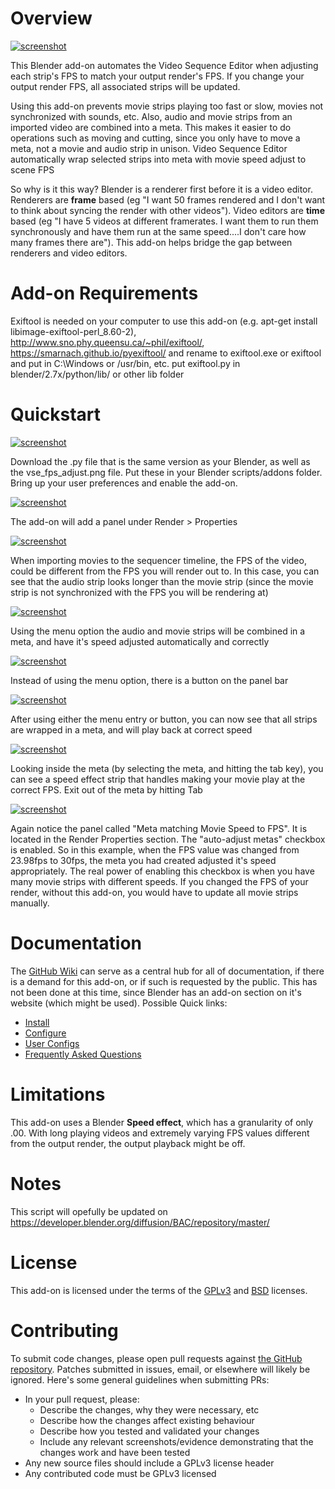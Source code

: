 # Overview
[![screenshot](https://github.com/escapecode/Blender-VSE_FPS_adjust/blob/master/screenshots/00.jpg)](https://raw.github.com/wiki/escapecode/Blender-VSE_FPS_adjust/blob/master/screenshots/00.jpg)

This Blender add-on automates  the Video Sequence Editor when adjusting each strip's FPS to match your output render's FPS.  If you change your output render FPS, all associated strips will be updated.

Using this add-on prevents movie strips playing too fast or slow, movies not synchronized with sounds, etc.  Also, audio and movie strips from an imported video are combined into a meta.  This makes it easier to do operations such as moving and cutting, since you only have to move a meta, not a movie and audio strip in unison.
 Video Sequence Editor automatically wrap selected strips into meta with movie speed adjust to scene FPS

So why is it this way?  Blender is a renderer first before it is a video editor.  Renderers are **frame** based (eg "I want 50 frames rendered and I don't want to think about syncing the render with other videos").  Video editors are **time** based (eg "I have 5 videos at different framerates.  I want them to run them synchronously and have them run at the same speed....I don't care how many frames there are"). This add-on helps bridge the gap between renderers and video editors.

# Add-on Requirements
Exiftool is needed on your computer to use this add-on (e.g. apt-get install libimage-exiftool-perl_8.60-2), http://www.sno.phy.queensu.ca/~phil/exiftool/, https://smarnach.github.io/pyexiftool/ and rename to exiftool.exe or exiftool and put in C:\Windows or /usr/bin, etc. put exiftool.py in blender/2.7x/python/lib/ or other lib folder

# Quickstart
[![screenshot](https://github.com/escapecode/Blender-VSE_FPS_adjust/blob/master/screenshots/01.jpg)](https://raw.github.com/wiki/escapecode/Blender-VSE_FPS_adjust/blob/master/screenshots/01.jpg)

Download  the .py file that is the same version as your Blender, as well as the vse_fps_adjust.png file.  Put these in your Blender scripts/addons folder.  Bring up your user preferences and enable the add-on.

[![screenshot](https://github.com/escapecode/Blender-VSE_FPS_adjust/blob/master/screenshots/02.jpg)](https://raw.github.com/wiki/escapecode/Blender-VSE_FPS_adjust/blob/master/screenshots/02.jpg)

The add-on will add a panel under Render > Properties

[![screenshot](https://github.com/escapecode/Blender-VSE_FPS_adjust/blob/master/screenshots/03.jpg)](https://raw.github.com/wiki/escapecode/Blender-VSE_FPS_adjust/blob/master/screenshots/03.jpg)

When importing movies to the sequencer timeline, the FPS of the video, could be different from the FPS you will render out to.  In this case, you can see that the audio strip looks longer than the movie strip (since the movie strip is not synchronized with the FPS you will be rendering at)

[![screenshot](https://github.com/escapecode/Blender-VSE_FPS_adjust/blob/master/screenshots/04.jpg)](https://raw.github.com/wiki/escapecode/Blender-VSE_FPS_adjust/blob/master/screenshots/04.jpg)

Using the menu option the audio and movie strips will be combined in a meta, and have it's speed adjusted automatically and correctly

[![screenshot](https://github.com/escapecode/Blender-VSE_FPS_adjust/blob/master/screenshots/05.jpg)](https://raw.github.com/wiki/escapecode/Blender-VSE_FPS_adjust/blob/master/screenshots/05.jpg)

Instead of using the menu option, there is a button on the panel bar

[![screenshot](https://github.com/escapecode/Blender-VSE_FPS_adjust/blob/master/screenshots/06.jpg)](https://raw.github.com/wiki/escapecode/Blender-VSE_FPS_adjust/blob/master/screenshots/06.jpg)

After using either the menu entry or button, you can now see that all strips are wrapped in a meta, and will play back at correct speed

[![screenshot](https://github.com/escapecode/Blender-VSE_FPS_adjust/blob/master/screenshots/07.jpg)](https://raw.github.com/wiki/escapecode/Blender-VSE_FPS_adjust/blob/master/screenshots/07.jpg)

Looking inside the meta (by selecting the meta, and hitting the tab key), you can see a speed effect strip that handles making your movie play at the correct FPS.  Exit out of the meta by hitting Tab

[![screenshot](https://github.com/escapecode/Blender-VSE_FPS_adjust/blob/master/screenshots/08.jpg)](https://raw.github.com/wiki/escapecode/Blender-VSE_FPS_adjust/blob/master/screenshots/08.jpg)

Again notice the panel called "Meta matching Movie Speed to FPS".  It is located in the Render Properties section.  The "auto-adjust metas" checkbox is enabled.  So in this example, when the FPS value was changed from 23.98fps to 30fps, the meta you had created adjusted it's speed appropriately.  The real power of enabling this checkbox is when you have many movie strips with different speeds.  If you changed the FPS of your render, without this add-on, you would have to update all movie strips manually.

# Documentation

The [GitHub Wiki](https://github.com/escapecode/Blender-VSE_FPS_adjust/wiki) can serve as a central hub for all of
documentation, if there is a demand for this add-on, or if such is requested by the public.  This has not been done at this time, since Blender has an add-on section on it's website (which might be used). Possible Quick links:

* [Install](https://github.com/escapecode/Blender-VSE_FPS_adjust/wiki/Installation)
* [Configure](https://github.com/escapecode/Blender-VSE_FPS_adjust/wiki/Configuration-Settings)
* [User Configs](https://github.com/escapecode/Blender-VSE_FPS_adjust/wiki/User-Configs)
* [Frequently Asked Questions](https://github.com/escapecode/Blender-VSE_FPS_adjust/wiki/FAQ)

# Limitations
This add-on uses a Blender **Speed effect**, which has a granularity of only .00.  With long playing videos and extremely varying FPS values different from the output render, the output playback might be off.

# Notes
This script will opefully be updated on https://developer.blender.org/diffusion/BAC/repository/master/

# License

This add-on is licensed under the terms of the [GPLv3](LICENSE.GPL) and
[BSD](LICENSE.BSD) licenses.

# Contributing

To submit code changes, please open pull requests against [the GitHub repository](https://github.com/escapecode/Blender-VSE_FPS_adjust/edit/master/README.md). Patches submitted in issues, email, or elsewhere will likely be ignored. Here's some general guidelines when submitting PRs:

 * In your pull request, please:
   * Describe the changes, why they were necessary, etc
   * Describe how the changes affect existing behaviour
   * Describe how you tested and validated your changes
   * Include any relevant screenshots/evidence demonstrating that the changes work and have been tested
 * Any new source files should include a GPLv3 license header
 * Any contributed code must be GPLv3 licensed

[wiki]: https://github.com/escapecode/Blender-VSE_FPS_adjust/wiki
